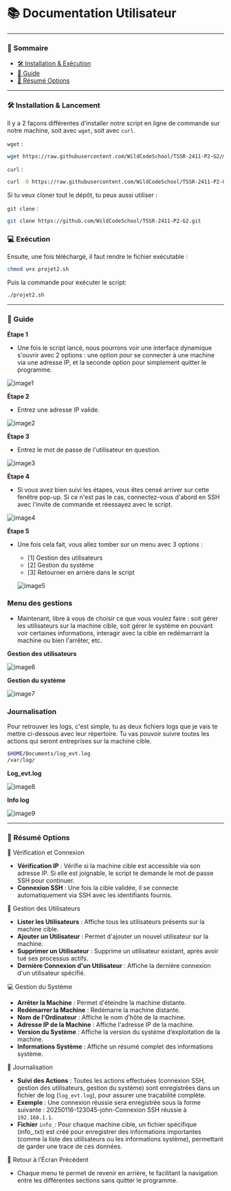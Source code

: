 # 📚 Documentation Utilisateur
---
### 📑 Sommaire
- [🛠️ Installation & Exécution](#installation1)
- [📘 Guide](#guide)
- [🔧 Résumé Options](#resumeoptions)
---
### **🛠️ Installation & Lancement**
<span id="installation1"></span>
Il y a 2 façons différentes d'installer notre script en ligne de commande sur notre machine, soit avec `wget`, soit avec `curl`.

`wget` : 
```bash
wget https://raw.githubusercontent.com/WildCodeSchool/TSSR-2411-P2-G2/main/projet2.sh
```
`curl` : 
```bash
curl -O https://raw.githubusercontent.com/WildCodeSchool/TSSR-2411-P2-G2/main/projet2.sh
```
Si tu veux cloner tout le dépôt, tu peux aussi utiliser :

`git clone` : 
```bash
git clone https://github.com/WildCodeSchool/TSSR-2411-P2-G2.git
```
### **💻 Exécution**
Ensuite, une fois téléchargé, il faut rendre le fichier exécutable :

```bash
chmod u+x projet2.sh
```
Puis la commande pour exécuter le script:
```bash
./projet2.sh
```
---
### **📘 Guide**
<span id="guide"></span>

**Étape 1**
- Une fois le script lancé, nous pourrons voir une interface dynamique s'ouvrir avec 2 options : une option pour se connecter à une machine via une adresse IP, et la seconde option pour simplement quitter le programme.

![image1](./img/1.png)

**Étape 2**
- Entrez une adresse IP valide.

![image2](./img/2.png)

**Étape 3**
- Entrez le mot de passe de l'utilisateur en question.

![image3](./img/3.png)

**Étape 4**
- Si vous avez bien suivi les étapes, vous êtes censé arriver sur cette fenêtre pop-up. Si ce n'est pas le cas, connectez-vous d'abord en SSH avec l'invite de commande et réessayez avec le script.

![image4](./img/4.png)

**Étape 5**
- Une fois cela fait, vous allez tomber sur un menu avec 3 options :
  - [1] Gestion des utilisateurs
  - [2] Gestion du système
  - [3] Retourner en arrière dans le script
 
  ![image5](./img/main.png)

### **Menu des gestions**
- Maintenant, libre à vous de choisir ce que vous voulez faire : soit gérer les utilisateurs sur la machine cible, soit gérer le système en pouvant voir certaines informations, interagir avec la cible en redémarrant la machine ou bien l'arrêter, etc.

**Gestion des utilisateurs**

![image6](./img/usermanagement.png)

**Gestion du système**

![image7](./img/systemmanagement.png)

### **Journalisation**
Pour retrouver les logs, c'est simple, tu as deux fichiers logs que je vais te mettre ci-dessous avec leur répertoire. Tu vas pouvoir suivre toutes les actions qui seront entreprises sur la machine cible.
```bash
$HOME/Documents/log_evt.log
/var/log/
```
**Log_evt.log**

![image8](./img/logevt.png)

**Info log**

![image9](./img/loginfo_png.png)

---
### **🔧 Résumé Options**
<span id="resumeoptions"></span>
📡 Vérification et Connexion
- **Vérification IP** : Vérifie si la machine cible est accessible via son adresse IP. Si elle est joignable, le script te demande le mot de passe SSH pour continuer.
- **Connexion SSH** : Une fois la cible validée, il se connecte automatiquement via SSH avec les identifiants fournis.

👥 Gestion des Utilisateurs
- **Lister les Utilisateurs** : Affiche tous les utilisateurs présents sur la machine cible.
- **Ajouter un Utilisateur** : Permet d'ajouter un nouvel utilisateur sur la machine.
- **Supprimer un Utilisateur** : Supprime un utilisateur existant, après avoir tué ses processus actifs.
- **Dernière Connexion d'un Utilisateur** : Affiche la dernière connexion d'un utilisateur spécifié.

💻 Gestion du Système
- **Arrêter la Machine** : Permet d'éteindre la machine distante.
- **Redémarrer la Machine** : Redémarre la machine distante.
- **Nom de l'Ordinateur** : Affiche le nom d’hôte de la machine.
- **Adresse IP de la Machine** : Affiche l'adresse IP de la machine.
- **Version du Système** : Affiche la version du système d’exploitation de la machine.
- **Informations Système** : Affiche un résumé complet des informations système.

📝 Journalisation
- **Suivi des Actions** : Toutes les actions effectuées (connexion SSH, gestion des utilisateurs, gestion du système) sont enregistrées dans un fichier de log (`log_evt.log`), pour assurer une traçabilité complète.
- **Exemple** : Une connexion réussie sera enregistrée sous la forme suivante :
20250116-123045-john-Connexion SSH réussie à `192.168.1.1`.
- **Fichier** `info_`: Pour chaque machine cible, un fichier spécifique (info_<IP>.txt) est créé pour enregistrer des informations importantes (comme la liste des utilisateurs ou les informations système), permettant de garder une trace de ces données.

🔄 Retour à l’Écran Précédent
- Chaque menu te permet de revenir en arrière, te facilitant la navigation entre les différentes sections sans quitter le programme.
